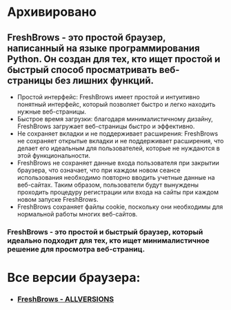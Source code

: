 # Архивировано
## FreshBrows - это простой браузер, написанный на языке программирования Python. Он создан для тех, кто ищет простой и быстрый способ просматривать веб-страницы без лишних функций.

- Простой интерфейс: FreshBrows имеет простой и интуитивно понятный интерфейс, который позволяет быстро и легко находить нужные веб-страницы.
- Быстрое время загрузки: благодаря минималистичному дизайну, FreshBrows загружает веб-страницы быстро и эффективно.
- Не сохраняет вкладки и не поддерживает расширения: FreshBrows не сохраняет открытые вкладки и не поддерживает расширения, что делает его идеальным для пользователей, которые не нуждаются в этой функциональности.
- FreshBrows не сохраняет данные входа пользователя при закрытии браузера, что означает, что при каждом новом сеансе использования необходимо повторно вводить учетные данные на веб-сайтах. Таким образом, пользователи будут вынуждены проходить процедуру регистрации или входа на сайты при каждом новом запуске FreshBrows.
- FreshBrows сохраняет файлы cookie, поскольку они необходимы для нормальной работы многих веб-сайтов.

### FreshBrows - это простой и быстрый браузер, который идеально подходит для тех, кто ищет минималистичное решение для просмотра веб-страниц.

# Все версии браузера:
- ### [FreshBrows - ALLVERSIONS](https://github.com/FreshLend/FreshBrows/releases/tag/ALL_VERSIONS)
